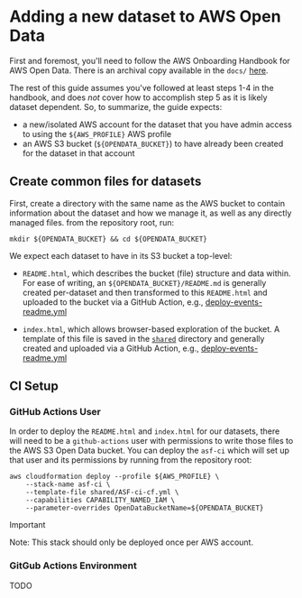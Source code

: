 # Adding a new dataset to AWS Open Data

First and foremost, you'll need to follow the AWS Onboarding Handbook for AWS Open Data. There is an archival copy available in the `docs/` [here](../docs/aws-onboarding-handbook-for-data-providers-en-US.pdf). 

The rest of this guide assumes you've followed at least steps 1-4 in the handbook, and does *not* cover how to accomplish step 5 as it is likely dataset dependent. So, to summarize, the guide expects:
* a new/isolated AWS account for the dataset that you have admin access to using the `${AWS_PROFILE}` AWS profile
* an AWS S3 bucket (`${OPENDATA_BUCKET}`) to have already been created for the dataset in that account

## Create common files for datasets

First, create a directory with the same name as the AWS bucket to contain information about the dataset and how we manage it, as well as any directly managed files. from the repository root, run:
```shell
mkdir ${OPENDATA_BUCKET} && cd ${OPENDATA_BUCKET}
```

We expect each dataset to have in its S3 bucket a top-level:
* `README.html`, which describes the bucket (file) structure and data within. For ease of writing, an `${OPENDATA_BUCKET}/README.md` is generally created per-dataset and then transformed to this `README.html` and uploaded to the bucket via a GitHub Action, e.g., [deploy-events-readme.yml](../.github/workflows/deploy-events-files.yml) 

* `index.html`, which allows browser-based exploration of the bucket. A template of this file is saved in the [`shared`](../shared) directory and generally created and uploaded via a GitHub Action, e.g., [deploy-events-readme.yml](../.github/workflows/deploy-events-files.yml)

## CI Setup

### GitHub Actions User 

In order to deploy the `README.html` and `index.html` for our datasets, there will need to be a `github-actions` user with permissions to write those files to the AWS S3 Open Data bucket. You can deploy the `asf-ci` which will set up that user and its permissions by running from the repository root:
```shell
aws cloudformation deploy --profile ${AWS_PROFILE} \
    --stack-name asf-ci \
    --template-file shared/ASF-ci-cf.yml \
    --capabilities CAPABILITY_NAMED_IAM \
    --parameter-overrides OpenDataBucketName=${OPENDATA_BUCKET}
```
>[!IMPORTANT]
> Note: This stack should only be deployed once per AWS account.

### GitGub Actions Environment

TODO
